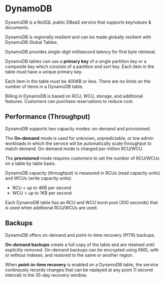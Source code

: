 # DynamoDB

DynamoDB is a NoSQL public DBaaS service that supports key/values & documents.

DynamoDB is regionally resilient and can be made globally resilient with DynamoDB Global Tables.

DynamoDB provides single-digit millisecond latency for first byte retrieval.

DynamoDB tables can use a **primary key** of a single partition key or a composite key which consists of a partition and sort key. Each item in the table must have a unique primary key.

Each item in the table must be 400KB or less. There are no limits on the number of items in a DynamoDB table.

Billing in DynamoDB is based on RCU, WCU, storage, and additional features. Customers can purchase reservations to reduce cost.

## Performance (Throughput)

DynamoDB supports two capacity modes: on-demand and provisioned.

The **On-demand** mode is used for unknown, unpredictable, or low admin workloads in which the service will be automatically scale throughput to match demand. On-demand mode is charged per million RCU/WCU.

The **provisioned** mode requires customers to set the number of RCU/WCUs on a table by table basis.

DynamoDB capacity (throughput) is measured in RCUs (read capacity units) and WCUs (write capacity units).
- RCU = up to 4KB per second
- WCU = up to 1KB per second

Each DynamoDB table has an RCU and WCU burst pool (300 seconds) that is used when additional RCU/WCUs are used.

## Backups

DynamoDB offers on-demand and point-in-time recovery (PITR) backups.

**On-demand backups** create a full copy of the table and are retained until explicitly removed. On-demand backups can be encrypted using KMS, with or without indexes, and restored to the same or another region.

When **point-in-time recovery** is enabled on a DynamoDB table, the service continously records changes that can be replayed at any point (1 second interval) in the 35-day recovery window.

